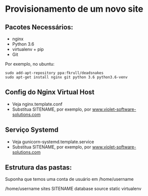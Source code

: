 Provisionamento de um novo site
===============================

## Pacotes Necessários:

* nginx
* Python 3.6
* virtualenv + pip
* Git

Por exemplo, no ubuntu:

    sudo add-apt-repository ppa:fkrull/deadsnakes
    sudo apt-get install nginx git python 3.6 python3.6-venv

## Config do Nginx Virtual Host

* Veja nginx.template.conf
* Substitua SITENAME, por exemplo, por www.violet-software-solutions.com

## Serviço Systemd

* Veja gunicorn-systemd.template.service
* Substitua SITENAME, por exemplo, por www.violet-software-solutions.com


## Estrutura das pastas:
Suponha que temos uma conta de usuário em /home/username

/home/username
    sites
        SITENAME
            database
            source
            static
            virtualenv

